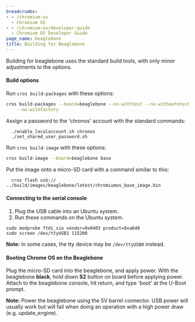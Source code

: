 ```yaml
---
breadcrumbs:
- - /chromium-os
  - Chromium OS
- - /chromium-os/developer-guide
  - Chromium OS Developer Guide
page_name: beaglebone
title: Building for Beaglebone
---
```


Building for beaglebone uses the standard build tools, with only minor
adjustments to the options.

#### Build options

Run `cros build-packages` with these options:

```bash
cros build-packages --board=beaglebone --no-withtest --no-withautotest \
    --no-withfactory
```

Assign a password to the 'chronos' account with the standard commands:

```none
  ./enable_localaccount.sh chronos
  ./set_shared_user_password.sh
```

Run `cros build-image` with these options:

```bash
cros build-image --board=beaglebone base
```

Put the image onto a micro-SD card with a command similar to this:

```none
  cros flash usb:// ../build/images/beaglebone/latest/chromiumos_base_image.bin
```

#### Connecting to the serial console

1.  Plug the USB cable into an Ubuntu system.
2.  Run these commands on the Ubuntu system.

```none
sudo modprobe ftdi_sio vendor=0x0403 product=0xa6d0
sudo screen /dev/ttyUSB1 115200
```

**Note:** In some cases, the tty device may be `/dev/ttyUSB0` instead.

#### Booting Chrome OS on the Beaglebone

Plug the micro-SD card into the beaglebone, and apply power. With the beaglebone
**black**, hold down **S2** button on board before applying power. Attach to the
beaglebone console, hit return, and type 'boot' at the U-Boot prompt.

**Note:** Power the beaglebone using the 5V barrel connector. USB power will
usually work but will fail when doing an operation with a high power draw (e.g.
update_engine).
